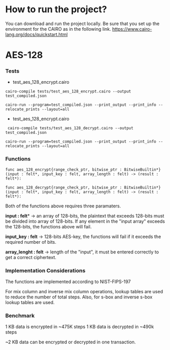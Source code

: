 # How to run the project?

You can download and run the project locally. 
Be sure that you set up the environment for the CAIRO as in the following link.
https://www.cairo-lang.org/docs/quickstart.html


# AES-128

### Tests

- test_aes_128_encrypt.cairo

`cairo-compile tests/test_aes_128_encrypt.cairo --output test_compiled.json`

`cairo-run --program=test_compiled.json --print_output --print_info --relocate_prints --layout=all`

- test_aes_128_encrypt.cairo

` cairo-compile tests/test_aes_128_decrypt.cairo --output test_compiled.json`

`cairo-run --program=test_compiled.json --print_output --print_info --relocate_prints --layout=all`

### Functions

`func aes_128_encrypt{range_check_ptr, bitwise_ptr : BitwiseBuiltin*}(input : felt*, input_key : felt, array_length : felt) -> (result : felt*):`

`func aes_128_decrypt{range_check_ptr, bitwise_ptr : BitwiseBuiltin*}(input : felt*, input_key : felt, array_length : felt) -> (result : felt*):`

Both of the functions above requires three paramaters.

**input : felt*** -> an array of 128-bits, the plaintext that exceeds 128-bits must be divided into array of 128-bits. If any element in the "input array"
exceeds the 128-bits, the functions above will fail.

**input_key : felt** -> 128-bits AES-key, the functions will fail if it exceeds the required number of bits.

**array_lenght : felt** -> length of the "input", it must be entered correctly to get a correct ciphertext.

### Implementation Considerations

The functions are implemented according to NIST-FIPS-197

For mix column and inverse mix column operations, lookup tables are used to reduce the number of total steps.
Also, for s-box and inverse s-box lookup tables are used.

### Benchmark

1 KB data is encrypted in ~475K steps
1 KB data is decrypted in ~490k steps

~2 KB data can be encrypted or decrypted in one transaction.
